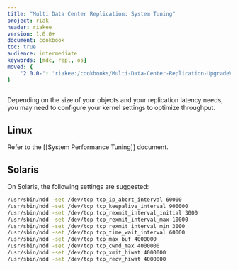 ```yaml
---
title: "Multi Data Center Replication: System Tuning"
project: riak
header: riakee
version: 1.0.0+
document: cookbook
toc: true
audience: intermediate
keywords: [mdc, repl, os]
moved: {
    '2.0.0-': 'riakee:/cookbooks/Multi-Data-Center-Replication-UpgradeV2toV3'
}
---
```


Depending on the size of your objects and your replication latency
needs, you may need to configure your kernel settings to optimize
throughput.

## Linux

Refer to the [[System Performance Tuning]] document.

## Solaris

On Solaris, the following settings are suggested:

```bash
/usr/sbin/ndd -set /dev/tcp tcp_ip_abort_interval 60000
/usr/sbin/ndd -set /dev/tcp tcp_keepalive_interval 900000
/usr/sbin/ndd -set /dev/tcp tcp_rexmit_interval_initial 3000
/usr/sbin/ndd -set /dev/tcp tcp_rexmit_interval_max 10000
/usr/sbin/ndd -set /dev/tcp tcp_rexmit_interval_min 3000
/usr/sbin/ndd -set /dev/tcp tcp_time_wait_interval 60000
/usr/sbin/ndd -set /dev/tcp tcp_max_buf 4000000
/usr/sbin/ndd -set /dev/tcp tcp_cwnd_max 4000000
/usr/sbin/ndd -set /dev/tcp tcp_xmit_hiwat 4000000
/usr/sbin/ndd -set /dev/tcp tcp_recv_hiwat 4000000
```
